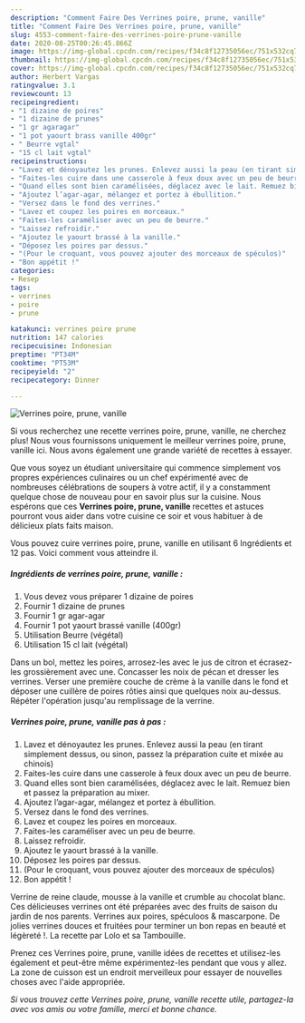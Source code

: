 ```yaml
---
description: "Comment Faire Des Verrines poire, prune, vanille"
title: "Comment Faire Des Verrines poire, prune, vanille"
slug: 4553-comment-faire-des-verrines-poire-prune-vanille
date: 2020-08-25T00:26:45.866Z
image: https://img-global.cpcdn.com/recipes/f34c8f12735056ec/751x532cq70/verrines-poire-prune-vanille-photo-principale-de-la-recette.jpg
thumbnail: https://img-global.cpcdn.com/recipes/f34c8f12735056ec/751x532cq70/verrines-poire-prune-vanille-photo-principale-de-la-recette.jpg
cover: https://img-global.cpcdn.com/recipes/f34c8f12735056ec/751x532cq70/verrines-poire-prune-vanille-photo-principale-de-la-recette.jpg
author: Herbert Vargas
ratingvalue: 3.1
reviewcount: 13
recipeingredient:
- "1 dizaine de poires"
- "1 dizaine de prunes"
- "1 gr agaragar"
- "1 pot yaourt brass vanille 400gr"
- " Beurre vgtal"
- "15 cl lait vgtal"
recipeinstructions:
- "Lavez et dénoyautez les prunes. Enlevez aussi la peau (en tirant simplement dessus, ou sinon, passez la préparation cuite et mixée au chinois)"
- "Faites-les cuire dans une casserole à feux doux avec un peu de beurre."
- "Quand elles sont bien caramélisées, déglacez avec le lait. Remuez bien et passez la préparation au mixer."
- "Ajoutez l’agar-agar, mélangez et portez à ébullition."
- "Versez dans le fond des verrines."
- "Lavez et coupez les poires en morceaux."
- "Faites-les caraméliser avec un peu de beurre."
- "Laissez refroidir."
- "Ajoutez le yaourt brassé à la vanille."
- "Déposez les poires par dessus."
- "(Pour le croquant, vous pouvez ajouter des morceaux de spéculos)"
- "Bon appétit !"
categories:
- Resep
tags:
- verrines
- poire
- prune

katakunci: verrines poire prune 
nutrition: 147 calories
recipecuisine: Indonesian
preptime: "PT34M"
cooktime: "PT53M"
recipeyield: "2"
recipecategory: Dinner

---
```



![Verrines poire, prune, vanille](https://img-global.cpcdn.com/recipes/f34c8f12735056ec/751x532cq70/verrines-poire-prune-vanille-photo-principale-de-la-recette.jpg)

Si vous recherchez une recette verrines poire, prune, vanille, ne cherchez plus! Nous vous fournissons uniquement le meilleur verrines poire, prune, vanille ici. Nous avons également une grande variété de recettes à essayer.

Que vous soyez un étudiant universitaire qui commence simplement vos propres expériences culinaires ou un chef expérimenté avec de nombreuses célébrations de soupers à votre actif, il y a constamment quelque chose de nouveau pour en savoir plus sur la cuisine. Nous espérons que ces <strong> Verrines poire, prune, vanille </strong> recettes et astuces pourront vous aider dans votre cuisine ce soir et vous habituer à de délicieux plats faits maison.

<!--inarticleads1-->

Vous pouvez cuire verrines poire, prune, vanille en utilisant 6 Ingrédients et 12 pas. Voici comment vous atteindre il.

##### Ingrédients de verrines poire, prune, vanille :

1. Vous devez vous préparer 1 dizaine de poires
1. Fournir 1 dizaine de prunes
1. Fournir 1 gr agar-agar
1. Fournir 1 pot yaourt brassé vanille (400gr)
1. Utilisation  Beurre (végétal)
1. Utilisation 15 cl lait (végétal)


Dans un bol, mettez les poires, arrosez-les avec le jus de citron et écrasez-les grossièrement avec une. Concasser les noix de pécan et dresser les verrines. Verser une première couche de crème à la vanille dans le fond et déposer une cuillère de poires rôties ainsi que quelques noix au-dessus. Répéter l&#39;opération jusqu&#39;au remplissage de la verrine. 

<!--inarticleads2-->

##### Verrines poire, prune, vanille pas à pas :

1. Lavez et dénoyautez les prunes. Enlevez aussi la peau (en tirant simplement dessus, ou sinon, passez la préparation cuite et mixée au chinois)
1. Faites-les cuire dans une casserole à feux doux avec un peu de beurre.
1. Quand elles sont bien caramélisées, déglacez avec le lait. Remuez bien et passez la préparation au mixer.
1. Ajoutez l’agar-agar, mélangez et portez à ébullition.
1. Versez dans le fond des verrines.
1. Lavez et coupez les poires en morceaux.
1. Faites-les caraméliser avec un peu de beurre.
1. Laissez refroidir.
1. Ajoutez le yaourt brassé à la vanille.
1. Déposez les poires par dessus.
1. (Pour le croquant, vous pouvez ajouter des morceaux de spéculos)
1. Bon appétit !


Verrine de reine claude, mousse à la vanille et crumble au chocolat blanc. Ces délicieuses verrines ont été préparées avec des fruits de saison du jardin de nos parents. Verrines aux poires, spéculoos &amp; mascarpone. De jolies verrines douces et fruitées pour terminer un bon repas en beauté et légèreté !. La recette par Lolo et sa Tambouille. 

<!--inarticleads1-->

<p>
Prenez ces Verrines poire, prune, vanille idées de recettes et utilisez-les également et peut-être même expérimentez-les pendant que vous y allez. La zone de cuisson est un endroit merveilleux pour essayer de nouvelles choses avec l'aide appropriée.
</p>

<p>
<i>Si vous trouvez cette Verrines poire, prune, vanille recette utile, partagez-la avec vos amis ou votre famille, merci et bonne chance.</i>
</p>
